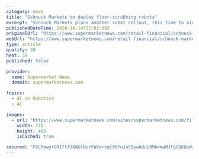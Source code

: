 ```yaml
---
category: news
title: "Schnuck Markets to deploy floor-scrubbing robots"
excerpt: "Schnuck Markets plans another robot rollout, this time to aid in store maintenance. San Diego-based Brain Corp., said Wednesday that its artificial intelligence (AI) technology will power Tennant Corp."
publishedDateTime: 2020-10-14T22:02:00Z
originalUrl: "https://www.supermarketnews.com/retail-financial/schnuck-markets-deploy-floor-scrubbing-robots"
webUrl: "https://www.supermarketnews.com/retail-financial/schnuck-markets-deploy-floor-scrubbing-robots"
type: article
quality: 39
heat: 39
published: false

provider:
  name: Supermarket News
  domain: supermarketnews.com

topics:
  - AI in Robotics
  - AI

images:
  - url: "https://www.supermarketnews.com/sites/supermarketnews.com/files/Tennant%20BrainOS%20robotic%20scrubber-supermarket.png"
    width: 770
    height: 403
    isCached: true

secured: "F6CYowy+GRIflf3KNGlNurFWVe+zql9tFuJa5IywAUuL9MArmaMJFgCQKQsW/cKWhRCEdZdO0u7CSRAN0zLNcG5eohvhP3N8yau/sMHiBN4orxUDiCOcWlkDvLodLo8gmJ9R4AnYCMHUJyugFOs4WIO/I8cQM/FmZrJpLS7VqU2ZJ/VLdD4b+ZQ30ZKceFxuCYMv/J8fhc/0QOn0RgOcCHm/fNiGKqm6Ng08cQmgShhA6pLXfCNPaoSoZUimmRCbhftmDs7lC5TcmcvQAVqTUbfcaBK+Aisxi7F3y5k0BfzW0JODI7HEKni01cSokCNHudSmObj8lVA18hsCN7o5xXNJnaOxyLb+lYHGvP2mKcM=;i1usXAGrAPSwockOjJqBxQ=="
---
```


